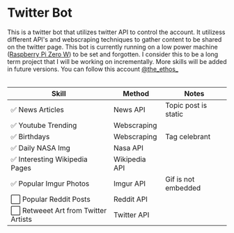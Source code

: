 # Twitter Bot
This is a twitter bot that utilizes twitter API to control the account. It utilizess different API's and webscraping techniques to gather content to be shared on the twitter page. This bot is currently running on a low power machine ([Raspberry Pi Zero W](https://www.raspberrypi.org/products/raspberry-pi-zero-w/)) to be set and forgotten. I consider this to be a long term project that I will be working on incrementally. More skills will be added in future versions. You can follow this account [@the_ethos_](https://twitter.com/the_ethos_)
 <br><br>
 
**Skill** | **Method** | **Notes**
--- | --- | ---
✅ News Articles | News API | Topic post is static
✅ Youtube Trending | Webscraping |
✅ Birthdays | Webscraping | Tag celebrant
✅ Daily NASA Img | Nasa API | 
✅ Interesting Wikipedia Pages | Wikipedia API |
✅ Popular Imgur Photos | Imgur API | Gif is not embedded
⬜️ Popular Reddit Posts | Reddit API |
⬜️ Retweeet Art from Twitter Artists | Twitter API |




